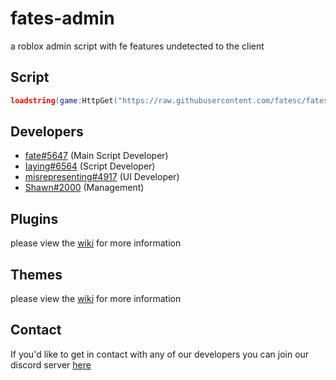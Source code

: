 # fates-admin
a roblox admin script with fe features undetected to the client

## Script
```lua
loadstring(game:HttpGet("https://raw.githubusercontent.com/fatesc/fates-admin/main/main.lua"))();
```

## Developers
- [fate#5647](https://github.com/fatesc) (Main Script Developer)
- [Iaying#6564](https://github.com/Iaying6564) (Script Developer)
- [misrepresenting#4917](https://github.com/misrepresenting) (UI Developer)
- [Shawn#2000](https://github.com/Fluxxx222) (Management)

## Plugins
please view the [wiki](https://github.com/fatesc/fates-admin/wiki/Plugins) for more information

## Themes
please view the [wiki](https://github.com/fatesc/fates-admin/wiki/Themes) for more information

## Contact
If you'd like to get in contact with any of our developers you can join our discord server [here](https://discord.gg/kDUeZezVeA)
